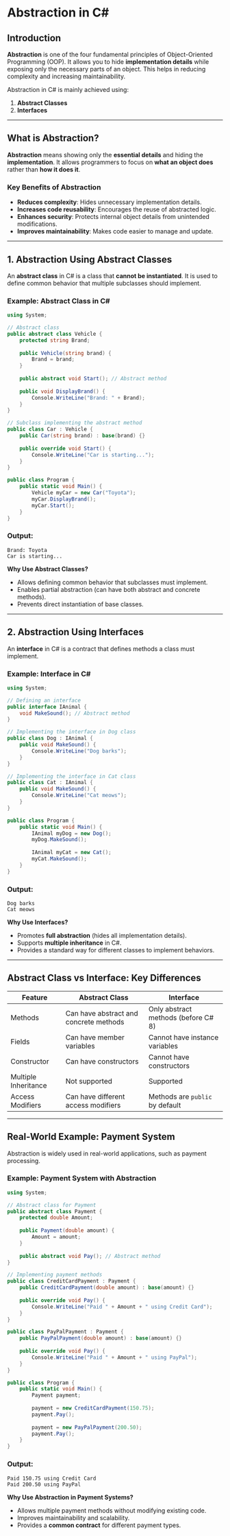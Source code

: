# Abstraction in C#

## Introduction

**Abstraction** is one of the four fundamental principles of Object-Oriented Programming (OOP). It allows you to hide **implementation details** while exposing only the necessary parts of an object. This helps in reducing complexity and increasing maintainability.

Abstraction in C# is mainly achieved using:
1. **Abstract Classes**
2. **Interfaces**

---

## **What is Abstraction?**

**Abstraction** means showing only the **essential details** and hiding the **implementation**. It allows programmers to focus on **what an object does** rather than **how it does it**.

### **Key Benefits of Abstraction**
- **Reduces complexity**: Hides unnecessary implementation details.
- **Increases code reusability**: Encourages the reuse of abstracted logic.
- **Enhances security**: Protects internal object details from unintended modifications.
- **Improves maintainability**: Makes code easier to manage and update.

---

## **1. Abstraction Using Abstract Classes**

An **abstract class** in C# is a class that **cannot be instantiated**. It is used to define common behavior that multiple subclasses should implement.

### **Example: Abstract Class in C#**

```csharp
using System;

// Abstract class
public abstract class Vehicle {
    protected string Brand;
    
    public Vehicle(string brand) {
        Brand = brand;
    }
    
    public abstract void Start(); // Abstract method
    
    public void DisplayBrand() {
        Console.WriteLine("Brand: " + Brand);
    }
}

// Subclass implementing the abstract method
public class Car : Vehicle {
    public Car(string brand) : base(brand) {}
    
    public override void Start() {
        Console.WriteLine("Car is starting...");
    }
}

public class Program {
    public static void Main() {
        Vehicle myCar = new Car("Toyota");
        myCar.DisplayBrand();
        myCar.Start();
    }
}
```

### **Output:**
```
Brand: Toyota
Car is starting...
```

**Why Use Abstract Classes?**
- Allows defining common behavior that subclasses must implement.
- Enables partial abstraction (can have both abstract and concrete methods).
- Prevents direct instantiation of base classes.

---

## **2. Abstraction Using Interfaces**

An **interface** in C# is a contract that defines methods a class must implement.

### **Example: Interface in C#**

```csharp
using System;

// Defining an interface
public interface IAnimal {
    void MakeSound(); // Abstract method
}

// Implementing the interface in Dog class
public class Dog : IAnimal {
    public void MakeSound() {
        Console.WriteLine("Dog barks");
    }
}

// Implementing the interface in Cat class
public class Cat : IAnimal {
    public void MakeSound() {
        Console.WriteLine("Cat meows");
    }
}

public class Program {
    public static void Main() {
        IAnimal myDog = new Dog();
        myDog.MakeSound();
        
        IAnimal myCat = new Cat();
        myCat.MakeSound();
    }
}
```

### **Output:**
```
Dog barks
Cat meows
```

**Why Use Interfaces?**
- Promotes **full abstraction** (hides all implementation details).
- Supports **multiple inheritance** in C#.
- Provides a standard way for different classes to implement behaviors.

---

## **Abstract Class vs Interface: Key Differences**

| Feature | Abstract Class | Interface |
|---------|---------------|-----------|
| Methods | Can have abstract and concrete methods | Only abstract methods (before C# 8) |
| Fields | Can have member variables | Cannot have instance variables |
| Constructor | Can have constructors | Cannot have constructors |
| Multiple Inheritance | Not supported | Supported |
| Access Modifiers | Can have different access modifiers | Methods are `public` by default |

---

## **Real-World Example: Payment System**

Abstraction is widely used in real-world applications, such as payment processing.

### **Example: Payment System with Abstraction**

```csharp
using System;

// Abstract class for Payment
public abstract class Payment {
    protected double Amount;
    
    public Payment(double amount) {
        Amount = amount;
    }
    
    public abstract void Pay(); // Abstract method
}

// Implementing payment methods
public class CreditCardPayment : Payment {
    public CreditCardPayment(double amount) : base(amount) {}
    
    public override void Pay() {
        Console.WriteLine("Paid " + Amount + " using Credit Card");
    }
}

public class PayPalPayment : Payment {
    public PayPalPayment(double amount) : base(amount) {}
    
    public override void Pay() {
        Console.WriteLine("Paid " + Amount + " using PayPal");
    }
}

public class Program {
    public static void Main() {
        Payment payment;
        
        payment = new CreditCardPayment(150.75);
        payment.Pay();
        
        payment = new PayPalPayment(200.50);
        payment.Pay();
    }
}
```

### **Output:**
```
Paid 150.75 using Credit Card
Paid 200.50 using PayPal
```

**Why Use Abstraction in Payment Systems?**
- Allows multiple payment methods without modifying existing code.
- Improves maintainability and scalability.
- Provides a **common contract** for different payment types.
